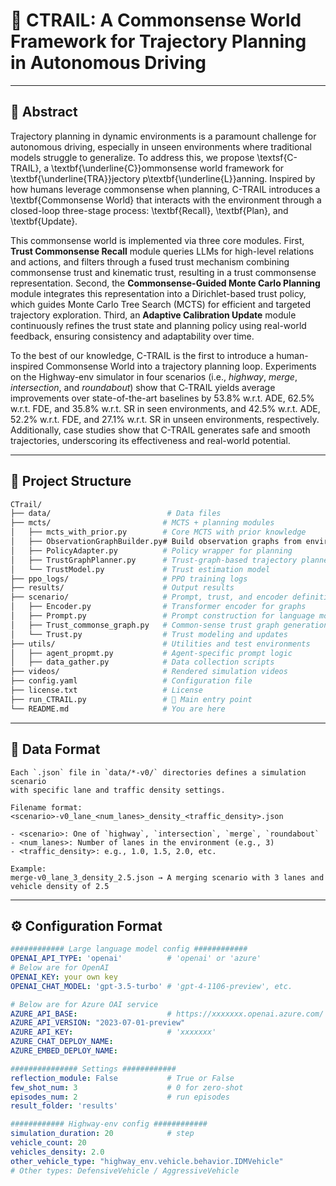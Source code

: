 
# 🚗 CTRAIL: A  Commonsense World Framework for Trajectory Planning in Autonomous Driving

---

## 📌 Abstract

Trajectory planning in dynamic environments is a paramount challenge for autonomous driving, especially in unseen environments where traditional models struggle to generalize. To address this, we propose \textsf{C-TRAIL}, a \textbf{\underline{C}}ommonsense world framework for \textbf{\underline{TRA}}jectory p\textbf{\underline{L}}anning. Inspired by how humans leverage commonsense when planning, C-TRAIL introduces a \textbf{Commonsense World} that interacts with the environment through a closed-loop three-stage process: \textbf{Recall}, \textbf{Plan}, and \textbf{Update}.

This commonsense world is implemented via three core modules. First, **Trust Commonsense Recall** module queries LLMs for high-level relations and actions, and filters through a fused trust mechanism combining commonsense trust and kinematic trust, resulting in a trust commonsense representation. Second, the **Commonsense-Guided Monte Carlo Planning** module integrates this representation into a Dirichlet-based trust policy, which guides Monte Carlo Tree Search (MCTS) for efficient and targeted trajectory exploration. Third, an **Adaptive Calibration Update** module continuously refines the trust state and planning policy using real-world feedback, ensuring consistency and adaptability over time.

To the best of our knowledge, C-TRAIL is the first to introduce a human-inspired Commonsense World into a trajectory planning loop. Experiments on the Highway-env simulator in four scenarios (i.e., *highway*, *merge*, *intersection*, and *roundabout*) show that C‑TRAIL yields average improvements over state-of-the-art baselines by 53.8% w.r.t. ADE, 62.5% w.r.t. FDE, and 35.8% w.r.t. SR in seen environments, and 42.5% w.r.t. ADE, 52.2% w.r.t. FDE, and 27.1% w.r.t. SR in unseen environments, respectively. Additionally, case studies show that C-TRAIL generates safe and smooth trajectories, underscoring its effectiveness and real-world potential.

---

## 📂 Project Structure

```bash
CTrail/
├── data/                          # Data files
├── mcts/                         # MCTS + planning modules
│   ├── mcts_with_prior.py        # Core MCTS with prior knowledge
│   ├── ObservationGraphBuilder.py# Build observation graphs from environments
│   ├── PolicyAdapter.py          # Policy wrapper for planning
│   ├── TrustGraphPlanner.py      # Trust-graph-based trajectory planner
│   └── TrustModel.py             # Trust estimation model
├── ppo_logs/                     # PPO training logs
├── results/                      # Output results
├── scenario/                     # Prompt, trust, and encoder definitions
│   ├── Encoder.py                # Transformer encoder for graphs
│   ├── Prompt.py                 # Prompt construction for language models
│   ├── Trust_commonse_graph.py   # Common-sense trust graph generation
│   └── Trust.py                  # Trust modeling and updates
├── utils/                        # Utilities and test environments
│   ├── agent_propmt.py           # Agent-specific prompt logic
│   ├── data_gather.py            # Data collection scripts
├── videos/                       # Rendered simulation videos
├── config.yaml                   # Configuration file
├── license.txt                   # License
├── run_CTRAIL.py                 # 🚀 Main entry point
└── README.md                     # You are here
```

---

## 📄 Data Format

```text
Each `.json` file in `data/*-v0/` directories defines a simulation scenario
with specific lane and traffic density settings.

Filename format:
<scenario>-v0_lane_<num_lanes>_density_<traffic_density>.json

- <scenario>: One of `highway`, `intersection`, `merge`, `roundabout`
- <num_lanes>: Number of lanes in the environment (e.g., 3)
- <traffic_density>: e.g., 1.0, 1.5, 2.0, etc.

Example:
merge-v0_lane_3_density_2.5.json → A merging scenario with 3 lanes and
vehicle density of 2.5
```

---

## ⚙️ Configuration Format

```yaml
############ Large language model config ############
OPENAI_API_TYPE: 'openai'          # 'openai' or 'azure'
# Below are for OpenAI
OPENAI_KEY: your own key
OPENAI_CHAT_MODEL: 'gpt-3.5-turbo' # 'gpt-4-1106-preview', etc.

# Below are for Azure OAI service
AZURE_API_BASE:                    # https://xxxxxxx.openai.azure.com/
AZURE_API_VERSION: "2023-07-01-preview"
AZURE_API_KEY:                     # 'xxxxxxx'
AZURE_CHAT_DEPLOY_NAME:
AZURE_EMBED_DEPLOY_NAME:

############### Settings ############
reflection_module: False           # True or False
few_shot_num: 3                    # 0 for zero-shot
episodes_num: 2                    # run episodes
result_folder: 'results'

############ Highway-env config ############
simulation_duration: 20            # step
vehicle_count: 20
vehicles_density: 2.0
other_vehicle_type: "highway_env.vehicle.behavior.IDMVehicle"
# Other types: DefensiveVehicle / AggressiveVehicle
```
```
